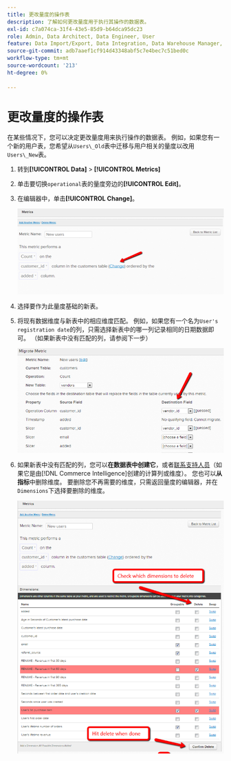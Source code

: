 ```yaml
---
title: 更改量度的操作表
description: 了解如何更改量度用于执行其操作的数据表。
exl-id: c7a074ca-31f4-43e5-85d9-b64dca95dc23
role: Admin, Data Architect, Data Engineer, User
feature: Data Import/Export, Data Integration, Data Warehouse Manager, Commerce Tables
source-git-commit: adb7aaef1cf914d43348abf5c7e4bec7c51bed0c
workflow-type: tm+mt
source-wordcount: '213'
ht-degree: 0%

---
```


# 更改量度的操作表

在某些情况下，您可以决定更改量度用来执行操作的数据表。 例如，如果您有一个新的用户表，您希望从`Users\_Old`表中迁移与用户相关的量度以改用`Users\_New`表。

1. 转到&#x200B;**[!UICONTROL Data]** > **[!UICONTROL Metrics]**
1. 单击要切换`operational`表的量度旁边的&#x200B;**[!UICONTROL Edit]**。
1. 在编辑器中，单击&#x200B;**[!UICONTROL Change]**。

   ![](../../assets/change-metrics-1.png)
1. 选择要作为此量度基础的新表。
1. 将现有数据维度与新表中的相应维度匹配。 例如，如果您有一个名为`User's registration date`的列，只需选择新表中的哪一列记录相同的日期数据即可。 （如果新表中没有匹配的列，请参阅下一步）

   ![](../../assets/change-metrics-2.png)

1. 如果新表中没有匹配的列，您可以&#x200B;**在数据表中创建它**，或者[联系支持人员](https://experienceleague.adobe.com/docs/commerce-knowledge-base/kb/troubleshooting/miscellaneous/mbi-service-policies.html)（如果它是由[!DNL Commerce Intelligence]创建的计算列或维度）。 您也可以&#x200B;**从指标**&#x200B;中删除维度。 要删除您不再需要的维度，只需返回量度的编辑器，并在`Dimensions`下选择要删除的维度。

   ![](../../assets/change-metrics-3.png)
